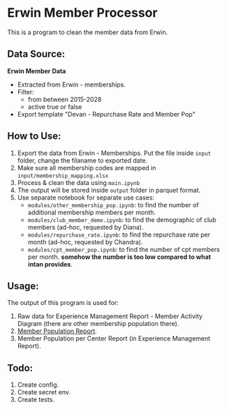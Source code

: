 # Erwin Member Processor

This is a program to clean the member data from Erwin.

## Data Source:

**Erwin Member Data**
- Extracted from Erwin - memberships.
- Filter: 
    - from between 2015-2028
    - active true or false
- Export template "Devan - Repurchase Rate and Member Pop"

## How to Use:

1. Export the data from Erwin - Memberships. Put the file inside `input` folder, change the filaname to exported date.
2. Make sure all membership codes are mapped in `input/membership_mapping.xlsx`
3. Process & clean the data using `main.ipynb`
4. The output will be stored inside `output` folder in parquet format.
5. Use separate notebook for separate use cases:
   - `modules/other_membership_pop.ipynb`: to find the number of additional membership members per month.
   - `modules/club_member_demo.ipynb`: to find the demographic of club members (ad-hoc, requested by Diana).
   - `modules/repurchase_rate.ipynb`: to find the repurchase rate per month (ad-hoc, requested by Chandra).
   - `modules/cpt_member_pop.ipynb`: to find the number of cpt members per month. **somehow the number is too low compared to what intan provides**.

## Usage:

The output of this program is used for:

1. Raw data for Experience Management Report - Member Activity Diagram (there are other membership population there).
2. [Member Population Report](https://docs.google.com/spreadsheets/d/1oIq_27yHAZ8WB5F3cKg-tfoBpT7woDqh/edit#gid=1001742099).
3. Member Population per Center Report (in Experience Management Report).

## Todo: 
1. Create config.
2. Create secret env.
3. Create tests.
